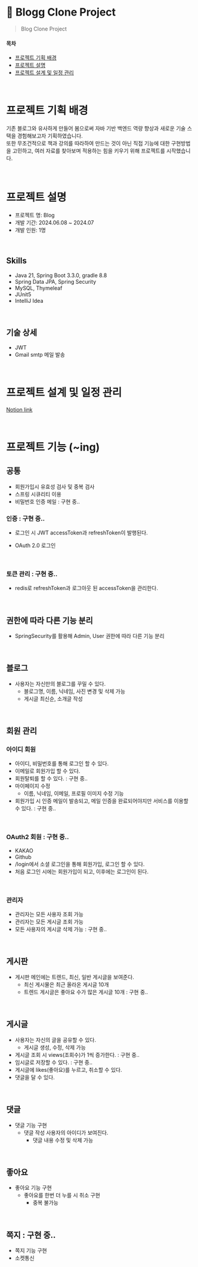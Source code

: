# 📢 Blogg Clone Project

> Blog Clone Project

#### 목차
- [프로젝트 기획 배경](#프로젝트-기획-배경)
- [프로젝트 설명](#프로젝트-설명)
- [프로젝트 설계 및 일정 관리](#프로젝트-설계-및-일정-관리)
<br>

# 프로젝트 기획 배경
기존 블로그와 유사하게 만들어 봄으로써 자바 기반 백엔드 역량 향상과 새로운 기술 스택을 경험해보고자 기획하였습니다. <br>
또한 무조건적으로 책과 강의를 따라하여 만드는 것이 아닌 직접 기능에 대한 구현방법을 고민하고, 여러 자료를 찾아보며 적용하는 힘을 키우기 위해 프로젝트를 시작했습니다. <br>
<br> <br>

# 프로젝트 설명
- 프로젝트 명: Blog
- 개발 기간: 2024.06.08 ~ 2024.07
- 개발 인원: 1명
<br>

## Skills
- Java 21, Spring Boot 3.3.0, gradle 8.8
- Spring Data JPA, Spring Security
- MySQL, Thymeleaf
- JUnit5
- IntelliJ Idea
<br>

## 기술 상세
- JWT
- Gmail smtp 메일 발송
<br>



# 프로젝트 설계 및 일정 관리
[Notion link](https://www.notion.so/0618-0719-Project-17e41a3c59d348fa98077352f4a94252?pvs=4
)

<br/>


# 프로젝트 기능 (~ing)
## 공통
- 회원가입시 유효성 검사 및 중복 검사
- 스프링 시큐리티 이용
- 비밀번호 인증 메일 : 구현 중..
  <br/>
  
### 인증 : 구현 중..
- 로그인 시 JWT accessToken과 refreshToken이 발행된다. 
<!--  - 이후 Authorization 헤더에 Bearer {token}을 추가하여 권한을 확인한다. -->
  - OAuth 2.0 로그인
<br/>

### 토큰 관리 : 구현 중..
- redis로 refreshToken과 로그아웃 된 accessToken을 관리한다.
<!--- refreshToken으로 reissue 요청 시 accessToken을 새로 발행한다.
- 로그아웃 시 해당 refreshTokend을 삭제하고, accessToken에 대한 blackList를 추가하여, 이후 해당 accessToken으로 로그인 할 시 거부되도록 한다.-->
<br/>

## 권한에 따라 다른 기능 분리
  - SpringSecurity를 활용해 Admin, User 권한에 따라 다른 기능 분리
<br/>

## 블로그
  - 사용자는 자신만의 블로그를 꾸밀 수 있다.
    - 블로그명, 이름, 닉네임, 사진 변경 및 삭제 가능
    - 게시글 최신순, 소개글 작성 
<br/>

## 회원 관리
### 아이디 회원
  - 아이디, 비밀번호를 통해 로그인 할 수 있다.
  - 이메일로 회원가입 할 수 있다.
  - 회원탈퇴를 할 수 있다. : 구현 중..
  - 마이페이지 수정
    - 이름, 닉네임, 이메일, 프로필 이미지 수정 기능
  - 회원가입 시 인증 메일이 발송되고, 메일 인증을 완료되어야지만 서비스를 이용할 수 있다. : 구현 중..
 <!--   - 이메일 발송 시에 5초 정도의 시간이 소요되므로 비동기로 처리한다.
    - 이메일 인증 기한은 24시간이다. 기한 내에 인증하지 못한 경우 새로운 인증 키로 재발송한다.-->
  <br/>
  
 ### OAuth2 회원 : 구현 중..
  - KAKAO
  - Github
  - /login에서 소셜 로그인을 통해 회원가입, 로그인 할 수 있다.
  - 처음 로그인 시에는 회원가입이 되고, 이후에는 로그인이 된다. 
<br/>

### 관리자 
  - 관리자는 모든 사용자 조회 가능
  - 관리자는 모든 게시글 조회 가능
  - 모든 사용자의 게시글 삭제 가능 : 구현 중..
<br/>

## 게시판
  - 게시판 메인에는 트렌드, 최신, 일반 게시글을 보여준다.
    - 최신 게시물은 최근 올라온 게시글 10개
    - 트렌드 게시글은 좋아요 수가 많은 게시글 10개 : 구현 중..
<br/>

## 게시글
  - 사용자는 자신의 글을 공유할 수 있다.
     - 게시글 생성, 수정, 삭제 가능
  - 게시글 조회 시 views(조회수)가 1씩 증가한다. : 구현 중..
  - 임시글로 저장할 수 있다. : 구현 중..
  - 게시글에 likes(좋아요)를 누르고, 취소할 수 있다.
  - 댓글을 달 수 있다.
<br/>

## 댓글
  - 댓글 기능 구현
    - 댓글 작성 사용자의 아이디가 보여진다.
      - 댓글 내용 수정 및 삭제 가능
 <br/>
 
## 좋아요 
  - 좋아요 기능 구현
     - 좋아요를 한번 더 누를 시 취소 구현
       - 중복 불가능
<br/>

## 쪽지 : 구현 중..
  - 쪽지 기능 구현
  - 소켓통신
<br/>

<!--
# 3. 구조 및 설계
## 인증
- 로그인 시 JWT accessToken과 refreshToken이 발행된다.
- 이후 `Authorization` 헤더에 `Bearer {token}`을 추가하여 권한을 확인한다.

## 토큰 관리
- redis로 refreshToken과 로그아웃 된 accessToken을 관리한다.
- refreshToken으로 reissue 요청 시 accessToken을 새로 발행한다.
- 로그아웃 시 해당 refreshTokend을 삭제하고, accessToken에 대한 blackList를 추가하여, 이후 해당 accessToken으로 로그인 할 시 거부되도록 한다. 

## 회원 관리
### 이메일 회원
- 아이디, 이메일, 비밀 번호를 통해 로그인 할 수 있다.
  - 회원가입 시 인증 메일이 발송되고, 메일 인증을 완료되어야지만 서비스를 이용할 수 있다.
  - 이메일 발송 시에 5초 정도의 시간이 소요되므로 `비동기`로 처리한다.
  - 이메일 인증 기한은 24시간이다. 기한 내에 인증하지 못한 경우 새로운 인증 키로 재발송한다.

